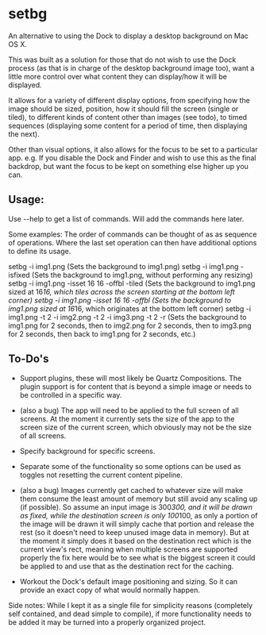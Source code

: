 setbg
=====

An alternative to using the Dock to display a desktop background on Mac OS X.

This was built as a solution for those that do not wish to use the Dock process (as that is in charge of the desktop background image too), want a little more control over what content they can display/how it will be displayed.

It allows for a variety of different display options, from specifying how the image should be sized, position, how it should fill the screen (single or tiled), to different kinds of content other than images (see todo), to timed sequences (displaying some content for a period of time, then displaying the next).

Other than visual options, it also allows for the focus to be set to a particular app. e.g. If you disable the Dock and Finder and wish to use this as the final backdrop, but want the focus to be kept on something else higher up you can.



Usage:
------
Use --help to get a list of commands. Will add the commands here later.

Some examples:
The order of commands can be thought of as as sequence of operations. Where the last set operation can then have additional options to define its usage.

setbg -i img1.png (Sets the background to img1.png)
setbg -i img1.png -isfixed (Sets the background to img1.png, without performing any resizing)
setbg -i img1.png -isset 16 16 -offbl -tiled (Sets the background to img1.png sized at 16*16, which tiles across the screen starting at the bottom left corner)
setbg -i img1.png -isset 16 16 -offbl (Sets the background to img1.png sized at 16*16, which originates at the bottom left corner)
setbg -i img1.png -t 2 -i img2.png -t 2 -i img3.png -t 2 -r (Sets the background to img1.png for 2 seconds, then to img2.png for 2 seconds, then to img3.png for 2 seconds, then back to img1.png for 2 seconds, etc.)



To-Do's
-------
 * Support plugins, these will most likely be Quartz Compositions. The plugin support is for content that is beyond a simple image or needs to be controlled in a specific way.

 * (also a bug) The app will need to be applied to the full screen of all screens. At the moment it currently sets the size of the app to the screen size of the current screen, which obviously may not be the size of all screens.

 * Specify background for specific screens.

 * Separate some of the functionality so some options can be used as toggles not resetting the current content pipeline.

 * (also a bug) Images currently get cached to whatever size will make them consume the least amount of memory but still avoid any scaling up (if possible). So assume an input image is 300*300, and it will be drawn as fixed, while the destination screen is only 100*100, as only a portion of the image will be drawn it will simply cache that portion and release the rest (so it doesn't need to keep unused image data in memory). But at the moment it simply does it based on the destination rect which is the current view's rect, meaning when multiple screens are supported properly the fix here would be to see what is the biggest screen it could be applied to and use that as the destination rect for the caching.

 * Workout the Dock's default image positioning and sizing. So it can provide an exact copy of what would normally happen.


Side notes:
While I kept it as a single file for simplicity reasons (completely self contained, and dead simple to compile), if more functionality needs to be added it may be turned into a properly organized project.